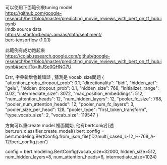 可以使用下面範例來tuning model  
https://github.com/google-research/bert/blob/master/predicting_movie_reviews_with_bert_on_tf_hub.ipynb  
imdb source data  
http://ai.stanford.edu/~amaas/data/sentiment/  
bert-tensorflow (1.0.1)

此範例有成功跑起來  
https://colab.research.google.com/github/google-research/bert/blob/master/predicting_movie_reviews_with_bert_on_tf_hub.ipynb#scrollTo=IhJSe0QHNG7U  

Errr, 字典新增會跳錯誤 , 猜測是 vocab_size問題
{
  "attention_probs_dropout_prob": 0.1, 
  "directionality": "bidi", 
  "hidden_act": "gelu", 
  "hidden_dropout_prob": 0.1, 
  "hidden_size": 768, 
  "initializer_range": 0.02, 
  "intermediate_size": 3072, 
  "max_position_embeddings": 512, 
  "num_attention_heads": 12, 
  "num_hidden_layers": 12, 
  "pooler_fc_size": 768, 
  "pooler_num_attention_heads": 12, 
  "pooler_num_fc_layers": 3, 
  "pooler_size_per_head": 128, 
  "pooler_type": "first_token_transform", 
  "type_vocab_size": 2, 
  "vocab_size": 119547
}  

方向可以重create model 裡面開始, 他有bertconig引述
bert.run_classifier.create_model()
bert_config = bert.modeling.BertConfig.from_json_file('D:\\multi_cased_L-12_H-768_A-12\\bert_config.json')


  
config = bert.modeling.BertConfig(vocab_size=32000, hidden_size=512,
    num_hidden_layers=8, num_attention_heads=6, intermediate_size=1024)
